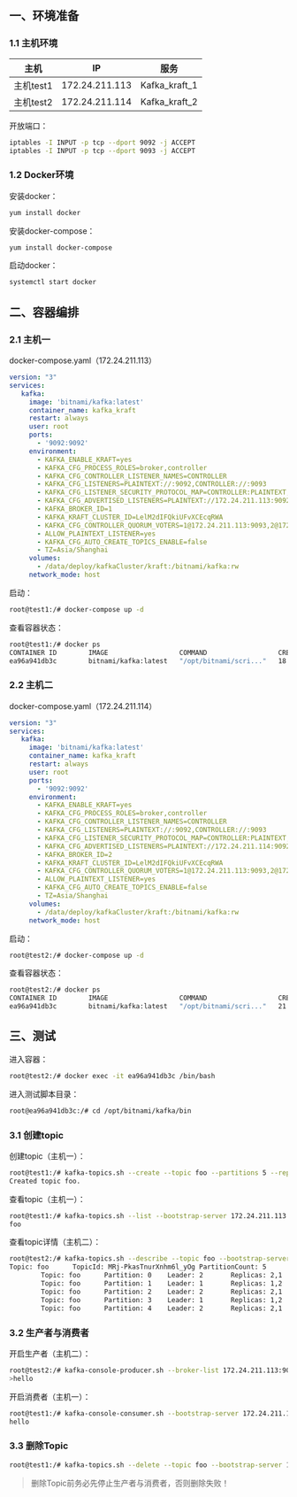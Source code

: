 ## 一、环境准备
### 1.1 主机环境
| 主机      | IP             | 服务          |
| --------- | -------------- | ------------- |
| 主机test1 | 172.24.211.113 | Kafka_kraft_1 |
| 主机test2 | 172.24.211.114 | Kafka_kraft_2 |
开放端口：
```bash
iptables -I INPUT -p tcp --dport 9092 -j ACCEPT
iptables -I INPUT -p tcp --dport 9093 -j ACCEPT
```
### 1.2 Docker环境
安装docker：
```bash
yum install docker
```
安装docker-compose：
```bash
yum install docker-compose
```
启动docker：
```bash
systemctl start docker
```

## 二、容器编排
### 2.1 主机一
docker-compose.yaml（172.24.211.113）
```yaml
version: "3"
services:
   kafka:
     image: 'bitnami/kafka:latest'
     container_name: kafka_kraft
     restart: always
     user: root
     ports:
       - '9092:9092'
     environment:
       - KAFKA_ENABLE_KRAFT=yes
       - KAFKA_CFG_PROCESS_ROLES=broker,controller
       - KAFKA_CFG_CONTROLLER_LISTENER_NAMES=CONTROLLER
       - KAFKA_CFG_LISTENERS=PLAINTEXT://:9092,CONTROLLER://:9093
       - KAFKA_CFG_LISTENER_SECURITY_PROTOCOL_MAP=CONTROLLER:PLAINTEXT,PLAINTEXT:PLAINTEXT
       - KAFKA_CFG_ADVERTISED_LISTENERS=PLAINTEXT://172.24.211.113:9092
       - KAFKA_BROKER_ID=1
       - KAFKA_KRAFT_CLUSTER_ID=LelM2dIFQkiUFvXCEcqRWA
       - KAFKA_CFG_CONTROLLER_QUORUM_VOTERS=1@172.24.211.113:9093,2@172.24.211.114:9093
       - ALLOW_PLAINTEXT_LISTENER=yes
       - KAFKA_CFG_AUTO_CREATE_TOPICS_ENABLE=false
       - TZ=Asia/Shanghai
     volumes:
       - /data/deploy/kafkaCluster/kraft:/bitnami/kafka:rw
     network_mode: host
```
启动：
```bash
root@test1:/# docker-compose up -d
```
查看容器状态：
```bash
root@test1:/# docker ps
CONTAINER ID        IMAGE                  COMMAND                  CREATED             STATUS              PORTS               NAMES
ea96a941db3c        bitnami/kafka:latest   "/opt/bitnami/scri..."   18 minutes ago      Up 18 minutes                           kafka_kraft
```
### 2.2 主机二
docker-compose.yaml（172.24.211.114）
```yaml
version: "3"
services:
   kafka:
     image: 'bitnami/kafka:latest'
     container_name: kafka_kraft
     restart: always
     user: root
     ports:
       - '9092:9092'
     environment:
       - KAFKA_ENABLE_KRAFT=yes
       - KAFKA_CFG_PROCESS_ROLES=broker,controller
       - KAFKA_CFG_CONTROLLER_LISTENER_NAMES=CONTROLLER
       - KAFKA_CFG_LISTENERS=PLAINTEXT://:9092,CONTROLLER://:9093
       - KAFKA_CFG_LISTENER_SECURITY_PROTOCOL_MAP=CONTROLLER:PLAINTEXT,PLAINTEXT:PLAINTEXT
       - KAFKA_CFG_ADVERTISED_LISTENERS=PLAINTEXT://172.24.211.114:9092
       - KAFKA_BROKER_ID=2
       - KAFKA_KRAFT_CLUSTER_ID=LelM2dIFQkiUFvXCEcqRWA
       - KAFKA_CFG_CONTROLLER_QUORUM_VOTERS=1@172.24.211.113:9093,2@172.24.211.114:9093
       - ALLOW_PLAINTEXT_LISTENER=yes
       - KAFKA_CFG_AUTO_CREATE_TOPICS_ENABLE=false
       - TZ=Asia/Shanghai
     volumes:
       - /data/deploy/kafkaCluster/kraft:/bitnami/kafka:rw
     network_mode: host
```
启动：
```bash
root@test2:/# docker-compose up -d
```
查看容器状态：
```bash
root@test2:/# docker ps
CONTAINER ID        IMAGE                  COMMAND                  CREATED             STATUS              PORTS               NAMES
ea96a941db3c        bitnami/kafka:latest   "/opt/bitnami/scri..."   21 minutes ago      Up 21 minutes                           kafka_kraft
```

## 三、测试
进入容器：
```bash
root@test2:/# docker exec -it ea96a941db3c /bin/bash
```
进入测试脚本目录：
```bash
root@ea96a941db3c:/# cd /opt/bitnami/kafka/bin
```
### 3.1 创建topic
创建topic（主机一）：
```bash
root@test1:/# kafka-topics.sh --create --topic foo --partitions 5 --replication-factor 2 --bootstrap-server 172.24.211.113:9092,172.24.211.114:9092
Created topic foo.
```
查看topic（主机一）：
```bash
root@test1:/# kafka-topics.sh --list --bootstrap-server 172.24.211.113:9092,172.24.211.114:9092
foo
```
查看topic详情（主机二）：
```bash
root@test2:/# kafka-topics.sh --describe --topic foo --bootstrap-server 172.24.211.113:9092,172.24.211.114:9092
Topic: foo      TopicId: MRj-PkasTnurXnhm6l_yOg PartitionCount: 5       ReplicationFactor: 2    Configs:
        Topic: foo      Partition: 0    Leader: 2       Replicas: 2,1   Isr: 2,1
        Topic: foo      Partition: 1    Leader: 1       Replicas: 1,2   Isr: 1,2
        Topic: foo      Partition: 2    Leader: 2       Replicas: 2,1   Isr: 2,1
        Topic: foo      Partition: 3    Leader: 1       Replicas: 1,2   Isr: 1,2
        Topic: foo      Partition: 4    Leader: 2       Replicas: 2,1   Isr: 2,1
```
### 3.2 生产者与消费者
开启生产者（主机二）：
```bash
root@test2:/# kafka-console-producer.sh --broker-list 172.24.211.113:9092,172.24.211.114:9092 --topic foo
>hello
```
开启消费者（主机一）：
```bash
root@test1:/# kafka-console-consumer.sh --bootstrap-server 172.24.211.113:9092,172.24.211.114:9092 --topic foo --from-beginning
hello
```
### 3.3 删除Topic
```bash
root@test1:/# kafka-topics.sh --delete --topic foo --bootstrap-server 172.24.211.113:9092,172.24.211.114:9092
```
> 删除Topic前务必先停止生产者与消费者，否则删除失败！
